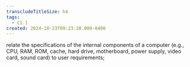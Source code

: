 ```yaml
---
transcludeTitleSize: h4
tags:
  - C1.1
created: 2024-10-23T09:23:28.000-0400
---
```

relate the specifications of the internal components of a computer (e.g., CPU, RAM, ROM, cache, hard drive, motherboard, power supply, video card, sound card) to user requirements;